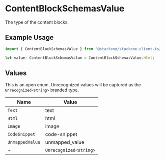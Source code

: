 # ContentBlockSchemasValue

The type of the content blocks.

## Example Usage

```typescript
import { ContentBlockSchemasValue } from "@stackone/stackone-client-ts/sdk/models/shared";

let value: ContentBlockSchemasValue = ContentBlockSchemasValue.Html;
```

## Values

This is an open enum. Unrecognized values will be captured as the `Unrecognized<string>` branded type.

| Name                   | Value                  |
| ---------------------- | ---------------------- |
| `Text`                 | text                   |
| `Html`                 | html                   |
| `Image`                | image                  |
| `CodeSnippet`          | code-snippet           |
| `UnmappedValue`        | unmapped_value         |
| -                      | `Unrecognized<string>` |